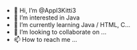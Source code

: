 - 👋 Hi, I’m @Appl3Kitti3
- 👀 I’m interested in Java
- 🌱 I’m currently learning Java / HTML, C...
- 💞️ I’m looking to collaborate on ...
- 📫 How to reach me ...

<!---
Appl3Kitti3/Appl3Kitti3 is a ✨ special ✨ repository because its `README.md` (this file) appears on your GitHub profile.
You can click the Preview link to take a look at your changes.
--->


